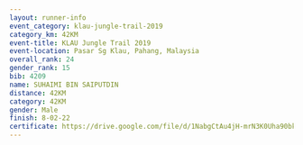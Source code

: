 ```yaml
---
layout: runner-info 
event_category: klau-jungle-trail-2019 
category_km: 42KM 
event-title: KLAU Jungle Trail 2019 
event-location: Pasar Sg Klau, Pahang, Malaysia 
overall_rank: 24
gender_rank: 15
bib: 4209
name: SUHAIMI BIN SAIPUTDIN
distance: 42KM
category: 42KM
gender: Male
finish: 8-02-22
certificate: https://drive.google.com/file/d/1NabgCtAu4jH-mrN3K0Uha90bkH4SMMix/view?usp=sharing
---
```

